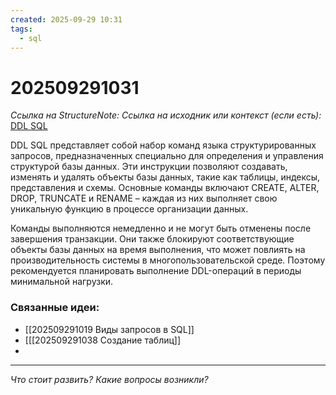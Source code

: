 ```yaml
---
created: 2025-09-29 10:31
tags:
  - sql
---
```

# 202509291031
*Ссылка на StructureNote:*
*Ссылка на исходник или контекст (если есть):* [DDL SQL](https://ssl-team.com/blog/ddl-sql-chto-eto/)

DDL SQL представляет собой набор команд языка структурированных запросов, предназначенных специально для определения и управления структурой базы данных. Эти инструкции позволяют создавать, изменять и удалять объекты базы данных, такие как таблицы, индексы, представления и схемы. Основные команды включают CREATE, ALTER, DROP, TRUNCATE и RENAME – каждая из них выполняет свою уникальную функцию в процессе организации данных.

Команды выполняются немедленно и не могут быть отменены после завершения транзакции. Они также блокируют соответствующие объекты базы данных на время выполнения, что может повлиять на производительность системы в многопользовательской среде. Поэтому рекомендуется планировать выполнение DDL-операций в периоды минимальной нагрузки.
### Связанные идеи:
* [[202509291019 Виды запросов в SQL]]
* [[[202509291038 Создание таблиц]]
* 
---

*Что стоит развить? Какие вопросы возникли?*